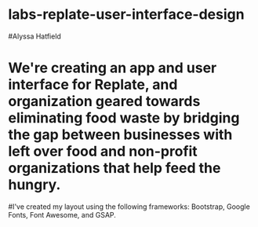 # labs-replate-user-interface-design

#Alyssa Hatfield

# We're creating an app and user interface for Replate, and organization geared towards eliminating food waste by bridging the gap between businesses with left over food and non-profit organizations that help feed the hungry. 

#I've created my layout using the following frameworks: Bootstrap, Google Fonts, Font Awesome, and GSAP.


